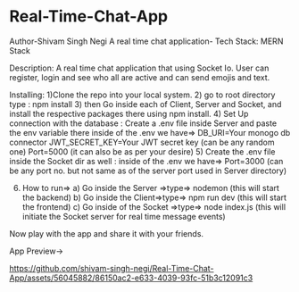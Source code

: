 # Real-Time-Chat-App
Author-Shivam Singh Negi
A real time chat application-
Tech Stack: MERN Stack


Description:
A real time chat application that using Socket Io. User can register, login and see who all are active and can send emojis and text.

Installing:
1)Clone the repo into your local system.
2) go to root directory  type : npm install
3) then Go inside each of Client, Server and Socket, and install the respective packages there using npm install.
4) Set Up connection with the database : Create a .env file inside Server and  paste the env variable there
inside of the .env we have=>
    DB_URI=Your monogo db connector
    JWT_SECRET_KEY=Your JWT secret key (can be any random one)
    Port=5000  (it can also be as per your desire)
5) Create the .env file inside the Socket dir as well :
 inside of the .env we have=>
 Port=3000 (can be any port no. but not same as of the server port used in Server directory)

6) How to run=>
   a) Go inside the Server =>type=> nodemon  (this will start the backend)
   b) Go inside the Client=>type=> npm run dev (this will start the frontend)
   c) Go inside of the Socket =>type=> node index.js (this will initiate the Socket server for real time message events)

Now play with the app and share it with your friends.


App Preview->

https://github.com/shivam-singh-negi/Real-Time-Chat-App/assets/56045882/86150ac2-e633-4039-93fc-51b3c12091c3

